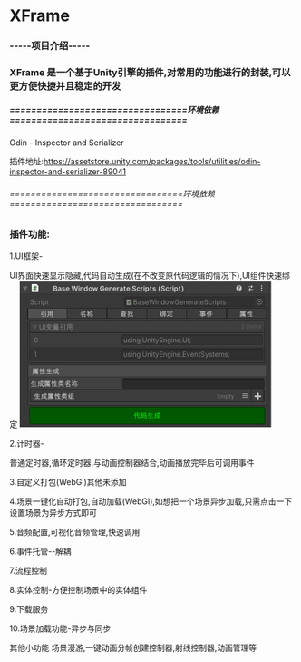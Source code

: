 XFrame
===========================



### -----项目介绍-----
### XFrame 是一个基于Unity引擎的插件,对常用的功能进行的封装,可以更方便快捷并且稳定的开发


##### =================================环境依赖=================================

Odin - Inspector and Serializer 

插件地址:https://assetstore.unity.com/packages/tools/utilities/odin-inspector-and-serializer-89041

###### =================================环境依赖=================================
### 插件功能:

1.UI框架-

UI界面快速显示隐藏,代码自动生成(在不改变原代码逻辑的情况下),UI组件快速绑定
![输入图片说明](Documentation~/20230511084407.png)

2.计时器-

普通定时器,循环定时器,与动画控制器结合,动画播放完毕后可调用事件

3.自定义打包(WebGl)其他未添加

4.场景一键化自动打包,自动加载(WebGl),如想把一个场景异步加载,只需点击一下设置场景为异步方式即可
 
5.音频配置,可视化音频管理,快速调用
 
6.事件托管--解耦
 
7.流程控制

8.实体控制-方便控制场景中的实体组件

9.下载服务

10.场景加载功能-异步与同步


其他小功能 场景漫游,一键动画分帧创建控制器,射线控制器,动画管理等